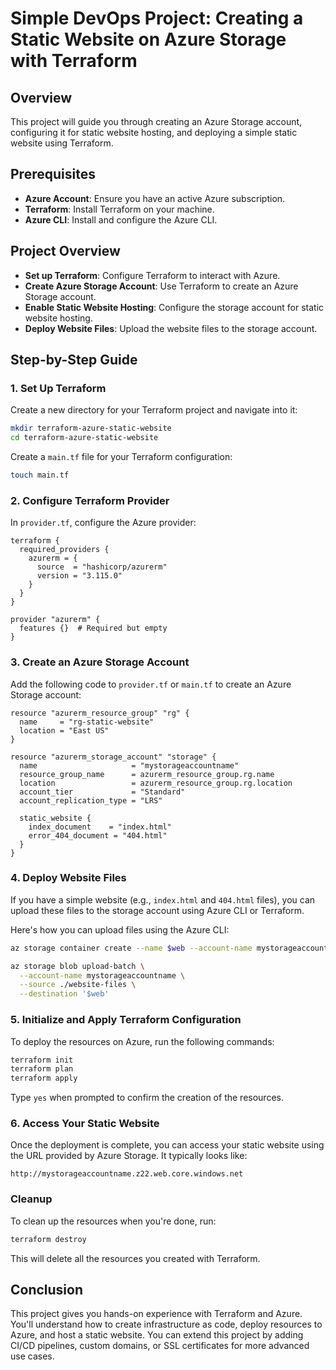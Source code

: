 # Simple DevOps Project: Creating a Static Website on Azure Storage with Terraform

## Overview

This project will guide you through creating an Azure Storage account, configuring it for static website hosting, and deploying a simple static website using Terraform.

## Prerequisites

- **Azure Account**: Ensure you have an active Azure subscription.
- **Terraform**: Install Terraform on your machine.
- **Azure CLI**: Install and configure the Azure CLI.

## Project Overview

- **Set up Terraform**: Configure Terraform to interact with Azure.
- **Create Azure Storage Account**: Use Terraform to create an Azure Storage account.
- **Enable Static Website Hosting**: Configure the storage account for static website hosting.
- **Deploy Website Files**: Upload the website files to the storage account.

## Step-by-Step Guide

### 1. Set Up Terraform

Create a new directory for your Terraform project and navigate into it:

```bash
mkdir terraform-azure-static-website
cd terraform-azure-static-website
```

Create a `main.tf` file for your Terraform configuration:

```bash
touch main.tf
```

### 2. Configure Terraform Provider

In `provider.tf`, configure the Azure provider:

```hcl
terraform {
  required_providers {
    azurerm = {
      source  = "hashicorp/azurerm"
      version = "3.115.0"
    }
  }
}

provider "azurerm" {
  features {}  # Required but empty
}
```

### 3. Create an Azure Storage Account

Add the following code to `provider.tf` or `main.tf` to create an Azure Storage account:

```hcl
resource "azurerm_resource_group" "rg" {
  name     = "rg-static-website"
  location = "East US"
}

resource "azurerm_storage_account" "storage" {
  name                     = "mystorageaccountname"
  resource_group_name      = azurerm_resource_group.rg.name
  location                 = azurerm_resource_group.rg.location
  account_tier             = "Standard"
  account_replication_type = "LRS"

  static_website {
    index_document    = "index.html"
    error_404_document = "404.html"
  }
}
```

### 4. Deploy Website Files

If you have a simple website (e.g., `index.html` and `404.html` files), you can upload these files to the storage account using Azure CLI or Terraform.

Here's how you can upload files using the Azure CLI:

```bash
az storage container create --name $web --account-name mystorageaccountname
```

```bash
az storage blob upload-batch \
  --account-name mystorageaccountname \
  --source ./website-files \
  --destination '$web'
```

### 5. Initialize and Apply Terraform Configuration

To deploy the resources on Azure, run the following commands:

```bash
terraform init
terraform plan
terraform apply
```

Type `yes` when prompted to confirm the creation of the resources.

### 6. Access Your Static Website

Once the deployment is complete, you can access your static website using the URL provided by Azure Storage. It typically looks like:

```http
http://mystorageaccountname.z22.web.core.windows.net
```

### Cleanup

To clean up the resources when you're done, run:

```bash
terraform destroy
```

This will delete all the resources you created with Terraform.

## Conclusion

This project gives you hands-on experience with Terraform and Azure. You'll understand how to create infrastructure as code, deploy resources to Azure, and host a static website. You can extend this project by adding CI/CD pipelines, custom domains, or SSL certificates for more advanced use cases.
